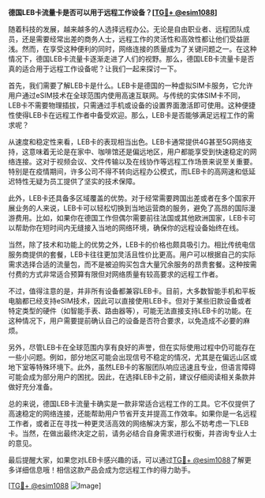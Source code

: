 **德国LEB卡流量卡是否可以用于远程工作设备？[[TG💪+ @esim1088](https://t.me/s/esim1088)]**

随着科技的发展，越来越多的人选择远程办公。无论是自由职业者、远程团队成员，还是需要经常出差的商务人士，远程工作的灵活性和高效性都让他们受益匪浅。然而，在享受这种便利的同时，网络连接的质量成为了关键问题之一。在这种情况下，德国LEB卡流量卡逐渐走进了人们的视野。那么，德国LEB卡流量卡是否真的适合用于远程工作设备呢？让我们一起来探讨一下。

首先，我们需要了解LEB卡是什么。LEB卡是德国的一种虚拟SIM卡服务，它允许用户通过eSIM技术在全球范围内使用高速互联网。与传统的实体SIM卡不同，LEB卡不需要物理插拔，只需通过手机或设备的设置界面激活即可使用。这种便捷性使得LEB卡在远程工作者中备受欢迎。那么，LEB卡是否能够满足远程工作的需求呢？

从速度和稳定性来看，LEB卡的表现相当出色。LEB卡通常提供4G甚至5G网络支持，这意味着无论是在家中、咖啡馆还是偏远地区，用户都能享受到快速稳定的网络连接。这对于视频会议、文件传输以及在线协作等远程工作场景来说至关重要。特别是在疫情期间，许多公司不得不转向远程办公模式，而LEB卡的高网速和低延迟特性无疑为员工提供了坚实的技术保障。

此外，LEB卡还具备多区域覆盖的优势。对于经常需要跨国出差或者在多个国家开展业务的人来说，LEB卡可以轻松切换到当地运营商的服务，避免了高昂的国际漫游费用。比如，如果你在德国工作但偶尔需要前往法国或其他欧洲国家，LEB卡可以帮助你在短时间内无缝接入当地的网络环境，确保你的远程设备始终在线。

当然，除了技术和功能上的优势之外，LEB卡的价格也颇具吸引力。相比传统电信服务商提供的套餐，LEB卡往往更加灵活且性价比更高。用户可以根据自己的实际需求选择合适的流量包，而不是被迫购买包含大量冗余服务的昂贵套餐。这种按需付费的方式非常适合预算有限但对网络质量有较高要求的远程工作者。

不过，值得注意的是，并非所有设备都兼容LEB卡。目前，大多数智能手机和平板电脑都已经支持eSIM技术，因此可以直接使用LEB卡。但对于某些旧款设备或者特定类型的硬件（如智能手表、路由器等），可能无法直接支持LEB卡的功能。在这种情况下，用户需要提前确认自己的设备是否符合要求，以免造成不必要的麻烦。

另外，尽管LEB卡在全球范围内享有良好的声誉，但在实际使用过程中仍可能存在一些小问题。例如，部分地区可能会出现信号不稳定的情况，尤其是在偏远山区或地下室等特殊环境下。此外，虽然LEB卡的客服团队响应迅速且专业，但语言障碍可能会成为部分用户的困扰。因此，在选择LEB卡之前，建议仔细阅读相关条款并做好充分准备。

总的来说，德国LEB卡流量卡确实是一款非常适合远程工作的工具。它不仅提供了高速稳定的网络连接，还能帮助用户节省开支并提高工作效率。如果你是一名远程工作者，或者正在寻找一种更灵活高效的网络解决方案，那么不妨考虑一下LEB卡。当然，在做出最终决定之前，请务必结合自身需求进行权衡，并咨询专业人士的意见。

最后提醒大家，如果您对LEB卡感兴趣的话，可以通过[TG💪+ @esim1088](https://t.me/s/esim1088)了解更多详细信息哦！相信这款产品会成为您远程工作的得力助手。

[[TG💪+ @esim1088](https://t.me/s/esim1088) ![Image](https://i.postimg.cc/4NQfJmqS/Snipaste-2025-05-13-00-14-12.png)]